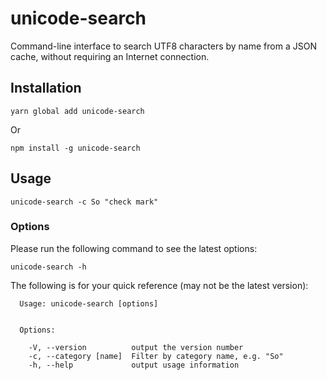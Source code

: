 # unicode-search

Command-line interface to search UTF8 characters by name from a JSON cache, without requiring an Internet connection.


## Installation

```
yarn global add unicode-search
```

 Or

```
npm install -g unicode-search
```


## Usage

```
unicode-search -c So "check mark"
```

### Options

Please run the following command to see the latest options:

```
unicode-search -h
```

The following is for your quick reference (may not be the latest version):

```
  Usage: unicode-search [options]


  Options:

    -V, --version          output the version number
    -c, --category [name]  Filter by category name, e.g. "So"
    -h, --help             output usage information

```
